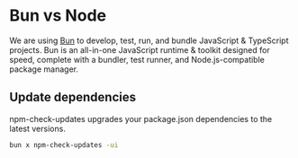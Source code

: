 # Bun vs Node

We are using [Bun](https://bun.sh/) to develop, test, run, and bundle JavaScript & TypeScript projects. Bun is an all-in-one JavaScript runtime & toolkit designed for speed, complete with a bundler, test runner, and Node.js-compatible package manager.

## Update dependencies

npm-check-updates upgrades your package.json dependencies to the latest versions.

```sh
bun x npm-check-updates -ui
```